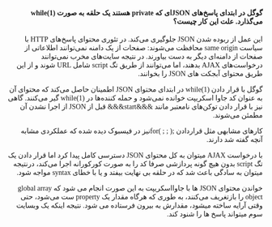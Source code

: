 

<html>
<head>
    <meta charset="UTF-8">
    <title>JSON security</title>
    <style>
    @import url('https://fonts.googleapis.com/css?family=Amiri|Scheherazade');
    .txt {
    font-family: 'Scheherazade', Tahoma;
    }
    </style>
</head>
<body>
<div dir="rtl" class="txt">
<h4>گوگل در ابتدای پاسخ‌های JSONای که private هستند یک حلقه به صورت (1)while می‌گذارد. علت این کار چیست؟</h4>

<p>این عمل از ربوده شدن JSON جلوگیری می‌کند. در تئوری محتوای پاسخ‌های HTTP با سیاست same origin محافظت می‌شوند: صفحات از یک دامنه نمی‌توانند اطلاعاتی از صفحات از دامنه‌ای دیگر به دست بیاورند. در نتیجه سایت‌های مخرب نمی‌توانند درخواست‌های AJAX بدهند، اما می‌توانند از طریق تگ script شامل URL شوند و از این طریق محتوای آبجکت های JSON را بخوانند.</p>
<p>گوگل با قرار دادن (1)while در ابتدای محتوای JSON اطمینان حاصل می‌کند که محتوای آن به عنوان کد جاوا اسکریپت خوانده نمی‌شود و حمله کننده‌ها در (1)while گیر می‌کنند. گاهی نیز با قرار دادن توکن‌های نامعتبر مانند &&&start&&& قبل از JSON از اجرا نشدن آن مطمئن می‌شوند.  </p>
<p>کارهای مشابهی مثل قراردادن ;( ; ; )forنیز در فیسبوک دیده شده که عملکردی مشابه آنچه گفته شد دارند.</p>
<P>با درخواست AJAX میتوان به کل محتوای JSON دسترسی کامل پیدا کرد اما قرار دادن یک تگ script بدون هیچ گونه پردازشی صرفا کد را به صورت کورکورانه اجرا می‌کند، درنتیجه میتوان به سادگی باعث شد که در حلقه بی نهایت بیفتد و یا با خطای syntax مواجه شود.</P>
<p>خواندن محتوای JSON ها با جاوااسکریپت به این صورت انجام می شود که global array object را بازتغریف می‌کنند، به طوری که هرگاه مقدار یک property ست می‌شود، حتی وقتی آرایه ساخته میشود، مقدارش به بیرون فرستاده می شود. نتیجه اینکه یک وبسایت سوم میتواند پاسخ ها را شنود کند.</p>
</div>

</body>
</html>
